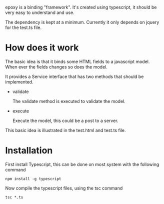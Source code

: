 epoxy is a binding "framework". It's created using typescript, it should be very easy to understand and use.

The dependency is kept at a minimum. Currently it only depends on jquery for the test.ts file.


How does it work
===

The basic idea is that it binds some HTML fields to a javascript model. When ever the fields changes so does the model.

It provides a Service interface that has two methods that should be implemented. 

* validate
	
    The validate method is executed to validate the model. 

* execute
	
    Execute the model, this could be a post to a server.



This basic idea is illustrated in the test.html and test.ts file.

Installation
===

First install Typescript, this can be done on most system with the following command
   
```npm install -g typescript```

Now compile the typescript files, using the tsc command

```tsc *.ts```

